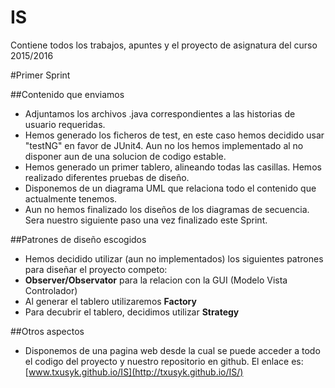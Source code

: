 # IS
Contiene todos los trabajos, apuntes y el proyecto de asignatura del curso 2015/2016


#Primer Sprint

##Contenido que enviamos
+ Adjuntamos los archivos .java correspondientes a las historias de usuario requeridas. 
 + Hemos generado los ficheros de test, en este caso hemos decidido usar "testNG" en favor de JUnit4. Aun no los hemos implementado al no disponer aun de una solucion de codigo estable.
 + Hemos generado un primer tablero, alineando todas las casillas. Hemos realizado diferentes pruebas de diseño.
+ Disponemos de un diagrama UML que relaciona todo el contenido que actualmente tenemos.
+ Aun no hemos finalizado los diseños de los diagramas de secuencia. Sera nuestro siguiente paso una vez finalizado este Sprint.

##Patrones de diseño escogidos

+ Hemos decidido utilizar (aun no implementados) los siguientes patrones para diseñar el proyecto competo:
 + **Observer/Observator** para la relacion con la GUI (Modelo Vista Controlador)
 + Al generar el tablero utilizaremos **Factory**
 + Para decubrir el tablero, decidimos utilizar **Strategy**

##Otros aspectos

+ Disponemos de una pagina web desde la cual se puede acceder a todo el codigo del proyecto y nuestro repositorio en github. El enlace es: [www.txusyk.github.io/IS](http://txusyk.github.io/IS/)
